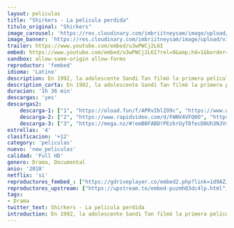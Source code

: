 ```yaml
---
layout: peliculas
title: "Shirkers - La pelicula perdida"
titulo_original: "Shirkers"
image_carousel: 'https://res.cloudinary.com/imbriitneysam/image/upload/v1542227772/shirker-postyer-min.jpg'
image_banner: 'https://res.cloudinary.com/imbriitneysam/image/upload/v1542227773/SHIRKER-BANNER-min.jpg'
trailer: https://www.youtube.com/embed/u3wPWCj2L6I
embed: https://www.youtube.com/embed/u3wPWCj2L6I?rel=0&amp;hd=1&border=0&wmode=opaque&enablejsapi=1&modestbranding=1&controls=1&showinfo=1
sandbox: allow-same-origin allow-forms
reproductor: 'fembed'
idioma: 'Latino'
description: En 1992, la adolescente Sandi Tan filmó la primera película independiente de Singapur con su enigmático mentor estadounidense Georges, quien luego desapareció con todas las imágenes. Veinte años después, la película de 16 mm se recupera, enviando a Tan, ahora novelista en Los Ángeles, a una odisea personal en busca de las huellas de desaparición de Georges.
description_corta: En 1992, la adolescente Sandi Tan filmó la primera película independiente de Singapur con su enigmático mentor estadounidense Georges, quien luego desapareció con todas las imágenes. Veinte años después, la película de 16 mm se recupera, enviando a..
duracion: '1h 36 min'
descargas: 'yes'
descargas2:
    descarga-1: ["1", "https://oload.fun/f/APRvIblZO9c", "https://www.google.com/s2/favicons?domain=openload.co","OpenLoad","https://res.cloudinary.com/imbriitneysam/image/upload/v1541473684/mexico.png", "Latino", "Full HD"]
    descarga-2: ["2", "https://www.rapidvideo.com/d/FWNV4VFQ0O", "https://www.google.com/s2/favicons?domain=www.rapidvideo.com","RapidVideo","https://res.cloudinary.com/imbriitneysam/image/upload/v1541473684/mexico.png", "Latino", "Full HD"]
    descarga-3: ["3", "https://mega.nz/#!emB0FABD!PEzkrUyT8fecD0Uh3NJVs_mill1SyV51EJpyWnKP66Q", "https://www.google.com/s2/favicons?domain=mega.nz","Mega","https://res.cloudinary.com/imbriitneysam/image/upload/v1541473684/mexico.png", "Latino", "Full HD"]
estrellas: '4'
clasificacion: '+12'
category: 'peliculas'
nuevo: 'new_peliculas'
calidad: 'Full HD'
genero: Drama, Documental
anio: '2018'
netflix: 'si'
reproductores_fembed_: ["https://gdriveplayer.co/embed2.php?link=1d9AZJt2%252BzhPDUHJ6b0jQAJPA3T80eYAJepaJGeATOqqj0fnyJOb%252FKZIjG9Edeh97wXaimPyz2823evDC%252BerDg1AaVzVpWYQ0K2aKa%252FaehOhgkQJL2RWf6GTcUYIPgpm%252B%252Fh1cO%252FGD2LaPX3SDkZCHfnRK%252BbT4P1CK8NnShYHbHfeU80YSBC4cz4TqzVR1csKFQx6n8ipbFpR6Gd60VKcSlvEJk1OT31PDdl2N%252BvBoKU9wxpp6WlVCqtLY9Aq5jmKqdnJEUsUKRupJh7jlkN7oYZo3R%252B1u9ZWh9yuNJ3W%252FWLuQhcxNpwPjnijS1KUfYm7R0h%252BW0cQ2Vlo1H33xV%252BSNW3s%252B7jL8%252BDVfiIb72eJk2oA%253D%253D","Latino","https://feurl.com/v/2w9m1qy6l96","Latino","https://mstream.space/mym792l5vxhe","Latino","https://feurl.com/v/6mo2drl-dvr","Latino","https://myurlshort.live/v/14lewfj-gyq023g","Castellano"]
reproductores_upstream: ["https://upstream.to/embed-puzmh03dc4lp.html","Latino","https://upstream.to/embed-w6gt70dksujw.html","Castellano"]
tags:
- Drama
twitter_text: Shirkers - La pelicula perdida
introduction: En 1992, la adolescente Sandi Tan filmó la primera película independiente de Singapur con su enigmático mentor estadounidense Georges, quien luego desapareció con todas las imágenes. Veinte años después, la película de 16 mm se recupera, enviando a..
---
```



 







